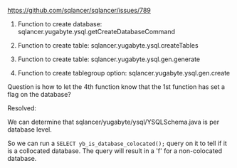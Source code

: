 https://github.com/sqlancer/sqlancer/issues/789

1. Function to create database: sqlancer.yugabyte.ysql.getCreateDatabaseCommand

1. Function to create table: sqlancer.yugabyte.ysql.createTables

1. Function to create table: sqlancer.yugabyte.ysql.gen.generate

1. Function to create tablegroup option: sqlancer.yugabyte.ysql.gen.create

Question is how to let the 4th function know that the 1st function has set a flag on the database?

Resolved:

We can determine that sqlancer/yugabyte/ysql/YSQLSchema.java is per database level. 

So we can run a `SELECT yb_is_database_colocated();` query on it to tell if it is a collocated database. The query will result in a 'f' for a non-colocated database.



